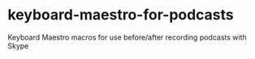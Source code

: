 keyboard-maestro-for-podcasts
=============================

Keyboard Maestro macros for use before/after recording podcasts with Skype